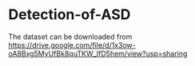 # Detection-of-ASD

The dataset can be downloaded from https://drive.google.com/file/d/1x3ow-oA8Bxg5MyUfBk8quTKW_IfD5hem/view?usp=sharing

